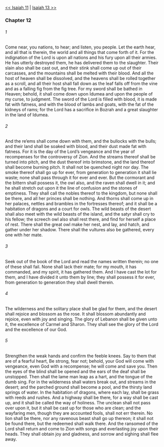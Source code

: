 [<< Isaiah 11](Isaiah%2011)  |  [Isaiah 13 >>](Isaiah%2013)

### Chapter 12
###### 1
Come near, you nations, to hear; and listen, you people. Let the earth hear, and all that is therein, the world and all things that come forth of it. For the indignation of the Lord is upon all nations and his fury upon all their armies. He has utterly destroyed them, he has delivered them to the slaughter. Their slain also shall be cast out, and their stink shall come up out of their carcasses, and the mountains shall be melted with their blood. And all the host of heaven shall be dissolved, and the heavens shall be rolled together as a scroll, and all their host shall fall down as the leaf falls off from the vine and as a falling fig from the fig tree. For my sword shall be bathed in Heaven; behold, it shall come down upon Idumea and upon the people of my curse, to judgment. The sword of the Lord is filled with blood, it is made fat with fatness, and with the blood of lambs and goats, with the fat of the kidneys of rams; for the Lord has a sacrifice in Bozrah and a great slaughter in the land of Idumea.

###### 2
And the re’ems shall come down with them, and the bullocks with the bulls; and their land shall be soaked with blood, and their dust made fat with fatness. For it is the day of the Lord’s vengeance and the year of recompenses for the controversy of Zion. And the streams thereof shall be turned into pitch, and the dust thereof into brimstone, and the land thereof shall become burning pitch. It shall not be quenched night nor day. The smoke thereof shall go up for ever, from generation to generation it shall lie waste; none shall pass through it for ever and ever. But the cormorant and the bittern shall possess it, the owl also, and the raven shall dwell in it; and he shall stretch out upon it the line of confusion and the stones of emptiness. They shall call the nobles thereof to the kingdom, but none shall be there, and all her princes shall be nothing. And thorns shall come up in her palaces, nettles and brambles in the fortresses thereof; and it shall be a habitation of dragons and a court for owls. The wild beasts of the desert shall also meet with the wild beasts of the island, and the satyr shall cry to his fellow; the screech owl also shall rest there, and find for herself a place of rest. There shall the great owl make her nest, and lay, and hatch, and gather under her shadow. There shall the vultures also be gathered, every one with her mate.

###### 3
Seek out of the book of the Lord and read the names written therein; no one of these shall fail. None shall lack their mate; for my mouth, it has commanded, and my spirit, it has gathered them. And I have cast the lot for them, and I have divided it unto them by line; they shall possess it for ever, from generation to generation they shall dwell therein.

###### 4
The wilderness and the solitary place shall be glad for them, and the desert shall rejoice and blossom as the rose. It shall blossom abundantly and rejoice, even with joy and singing. The glory of Lebanon shall be given unto it, the excellence of Carmel and Sharon. They shall see the glory of the Lord and the excellence of our God.

###### 5
Strengthen the weak hands and confirm the feeble knees. Say to them that are of a fearful heart, Be strong, fear not; behold, your God will come with vengeance, even God with a recompense; he will come and save you. Then the eyes of the blind shall be opened and the ears of the deaf shall be unstopped. Then shall the lame man leap as a hart, and the tongue of the dumb sing. For in the wilderness shall waters break out, and streams in the desert; and the parched ground shall become a pool, and the thirsty land springs of water. In the habitation of dragons, where each lay, shall be grass with reeds and rushes. And a highway shall be there, for a way shall be cast up, and it shall be called the way of holiness. The unclean shall not pass over upon it, but it shall be cast up for those who are clean; and the wayfaring men, though they are accounted fools, shall not err therein. No lion shall be there, nor any ravenous beast shall go up thereon; it shall not be found there, but the redeemed shall walk there. And the ransomed of the Lord shall return and come to Zion with songs and everlasting joy upon their heads. They shall obtain joy and gladness, and sorrow and sighing shall flee away.